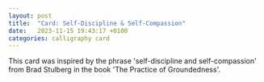 ```yaml
---
layout: post
title:  "Card: Self-Discipline & Self-Compassion"
date:   2023-11-15 19:43:17 +0100
categories: calligraphy card
---
```

This card was inspired by the phrase 'self-discipline and self-compassion' from Brad Stulberg in the book 'The Practice of Groundedness'.